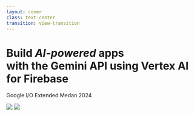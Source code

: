 ```yaml
---
layout: cover
class: text-center
transition: view-transition
---
```


<style>
  .title {
    view-transition-name: title;
  }
  .image {
    view-transition-name: image;
  }
  .vertex-ai-title {
    view-transition-name: vertex-ai-title;
  }
</style>

# Build <i>AI-powered</i> apps <br/> with the <span class="gemini-text">Gemini API</span> using <span class="vertex-ai-title">Vertex AI</span> for <span class="title firebase-text">Firebase</span>

<p class="color-slate">
  Google I/O Extended Medan 2024
</p>

<section class="grid grid-cols-3 grid-items-center grid-justify-items-center mt-24 min-h-50">
  <v-click at="1">
    <img src="/gemini.svg" class="size-30"/>
  </v-click>

  <v-switch transition="true">
    <template #3><img src="/firebase-old.svg" class="size-50"/></template>
    <template #4-5>
      <img src="/firebase.svg" class="image size-50"/>
    </template>
  </v-switch>

  <v-click at="2">
    <img src="/vertex-ai.svg" class="size-30"/>
  </v-click>
</section>
